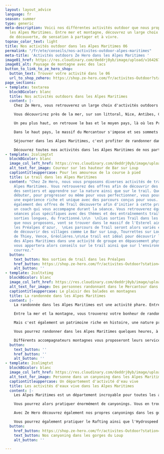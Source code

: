 ```yaml
---
layout: layout_advice
language: fr
season: summer
type: generic
meta-description: Voici nos différentes activités outdoor que nous proposons dans
  les Alpes Maritimes. Entre mer et montagne, découvrez un large choix d'activités
  de découverte, de sensation à partager et à vivre.
topnav_color_text: light
title: Nos activités outdoor dans les Alpes Maritimes 06
permalink: "/fr/ete/conseils/nos-activites-outdoor-alpes-maritimes"
meta-title: 'Activités outdoors Ze Hero dans les Alpes Maritimes '
image01_href: https://res.cloudinary.com/deddrj0yb/image/upload/v1642673635/website/summer/hugo-vidal-OlB2K5n92KQ-unsplash_n0wlqf.jpg
image01_alt: Paysage de montagne avec des lacs
button_to_link_to_ze_hero_shop:
  button_text: Trouver votre activité dans le 06
  url_to_shop_zehero: https://shop.ze-hero.com/fr/activites-Outdoor?station=Alpes+Maritimes+%2806%29&calessonstype=all&catypegenderlistsummer=all&calessonsactivitytype=all&start-date=
page_sections:
- template: textarea
  blockBGcolor: blanc
  title: Nos activités outdoors dans les Alpes Maritimes
  content: |-
    Chez Ze Hero, vous retrouverez un large choix d'activités outdoors dans les Alpes Maritimes. Un département incroyable pour sa diversité naturelle, sa richesse et ses grands espaces. Baignée par son soleil et climat méditerranéen, elle regorge de lieux uniques avec une variété de paysage entre son littoral, les Préalpes et le massif du Mercantour.

    Vous découvrirez près de la mer, sur son littoral, Nice, Antibes, Cannes, Menton, Villefranche sur Mer et bien d'autres. Profitez des balades littorales, de la mer et de sa végétation.

    Un peu plus haut, on retrouve le bas et le moyen pays, là où les Préalpes commencent. Découvrez Vence, Grasse, Tourrettes sur Loup, Le Bar sur Loup, St Jeannet, Eze, Peillon, Gorbio, des villes et villages aux pieds de collines, de rivières et d'une nature sauvage.

    Dans le haut pays, le massif du Mercantour s'impose et ses sommets à plus de 3000m ne vous laisseront pas indifférant. Isola 2000, Auron, St Martin de Vésubie, Breil sur Roya, Entraunes, des lieux aux pieds des montagnes ou au cœur qui vous découvrir ses montagnes préservés et sauvages.

    Séjourner dans les Alpes Maritimes, c'est profiter de randonner dans une variété d'itinéraire, ce sont des activités d'eaux vives, c'est du vélo de route et du VTT, c'est du Trail, du paddle et du surf, c'est de l'escalade et de l'alpinisme.

    Découvrez toutes nos activités dans les Alpes Maritimes de nos partenaires Ze Hero.
- template: 2colimgtxt
  blockBGcolor: blanc
  image_col_left_href: https://res.cloudinary.com/deddrj0yb/image/upload/v1649774714/website/By%20Ze%20Hero%20Activity/GOPR1191_1649586678885.jpg
  alt_text_for_image: Coureur sur les hauteur de Bar sur Loup
  captiontitleuppercase: Pour les amoureux de la course à pied
  title: Le trail dans les Alpes Maritimes
  content: "Chez Ze Hero, nous vous proposons diverses activités de trail dans les
    Alpes Maritimes. Vous retrouverez des offres afin de découvrir des paysages, fouler
    des sentiers et apprendre sur la nature ainsi que sur le trail. Que ce soit pour
    débuter, pour progresser ou même pour vous perfectionner, vous pourrez trouver
    une expérience riche et unique avec des parcours conçus pour vous. Vous découvrirez
    également des offres de Trail découverte afin d'initier à cette pratique et d'avoir
    un coach qui vous accompagne durant la séance. Vous retrouverez également des
    séances plus spécifiques avec des thèmes et des entraînements trail tel que des
    sorties longues, du fractionné.\n\n  \n[Les sorties Trail dans les Alpes Maritimes](https://shop.ze-hero.com/fr/activites-Outdoor?station=Antibes&calessonstype=all&catypegenderlistsummer=all&calessonsactivitytype=Trail&start-date=)
    que nous proposons, vont se trouver dans le massif de l'Esterel ainsi que dans
    les Préalpes d'azur.  \nLes parcours de Trail seront alors variés et permettront
    de découvrir des villages comme Le Bar sur Loup, Tourrettes sur Loup, St Vallier
    de Thiey, Vence, Gréolières.\n\nLe trail est idéal pour découvrir les trésors
    des Alpes Maritimes dans une activité de groupe en dépassement physiquement. L'accompagnateur
    vous apportera alors conseils sur le trail ainsi que sur l'environnement où vous
    courrez."
  button:
    text_button: Nos sorties de trail dans les Préalpes
    href_button: https://shop.ze-hero.com/fr/activites-Outdoor?station=Le+Bar+sur+loup&calessonstype=all&catypegenderlistsummer=all&calessonsactivitytype=Trail&start-date=
    alt_button: ''
- template: 2coltxtimg
  blockBGcolor: blanc
  image_col_left_href: https://res.cloudinary.com/deddrj0yb/image/upload/v1650530024/website/By%20Ze%20Hero%20Activity/IMG_20200730_110623.jpg
  alt_text_for_image: Des personnes randonnant dans le Mercantour dans les Alpes Maritimes
  captiontitleuppercase: Le plaisir des balades en montagnes
  title: La randonnée dans les Alpes Maritimes
  content: |-
    La randonnée dans les Alpes Maritimes est une activité phare. Entre les balades du littoral, les Préalpes d'Azur et le massif du Mercantour, vous trouverez une multitude de circuits, d'itinéraires et de parcours.

    Entre la mer et la montagne, vous trouverez votre bonheur de randonner. En famille, entre amis, en couple ou seul, le choix est large et pour tous les niveaux. Découvrez la flore variée de la mer au massif du Mercantour, sa faune également. Les paysages sont incroyablement variés et la diversité vous plongera dans des lieux sublimes. Une nature parfois verdoyante, aux plateaux plus arides, aux terres ocre des gorges des Cians, aux paysages montagneux et rocailleux, la randonnée sera diverse et riche en découverte.

    Mais c'est également un patrimoine riche en histoire, une nature protégée tout comme vous le trouverez dans le parc national du Mercantour. Un guide vous emmènera sur les sentiers pour faire découvrir les plus beaux panoramas, les plus beaux lieux ainsi que vous apportez ses connaissances sur l'environnement.

    Vous pourrez randonner dans les Alpes Maritimes quelques heures, à la journée ou même en itinérances, sur plusieurs jours. Vous découvrirez différents thèmes comme la rencontre avec les marmottes, les chamois, les randonnées axées sur la flore, sur la géologie, sur l'histoire ou encore sur des sommets et lacs.

    Différents accompagnateurs montagnes vous proposeront leurs services dans les Alpes Maritimes afin de randonner dans les multiples secteurs nature.
  button:
    text_button: ''
    href_button: ''
    alt_button: ''
- template: 2colimgtxt
  blockBGcolor: blanc
  image_col_left_href: https://res.cloudinary.com/deddrj0yb/image/upload/v1643730311/website/Canyoning%2006/IMG_6342_nrdlmr.jpg
  alt_text_for_image: Personne dans un canyoning dans les Alpes Maritimes
  captiontitleuppercase: Un département d'activité d'eau vive
  title: Les activités d'eaux vive dans les Alpes Maritimes
  content: |-
    Les Alpes Maritimes est un département incroyable pour toutes les activités d'eau vives. Avec la Vésubie, la Roya, le Var, la Tinée, le Loup, les Cians, la Siagne, les Alpes Maritimes regorgent de rivière où la pratique d'activité est incroyable.

    Vous pourrez alors pratiquer énormément de canyonings. Vous en trouverez dans les gorges du loup, de la Vésubie, de la Tinée et de la Roya. Il y aura des parcours pour tous les niveaux, toutes les envies. Que ce soit de la randonnée aquatique comme le canyoning des gorges du Loup, au canyoning technique et engagé de la Roya, vous trouverez un large choix.

    Avec Ze Hero découvrez également nos propres canyonings dans les gorges du loup mais également à la Bollène, Cramassourri etc.

    Vous pourrez également pratiquer le Rafting ainsi que l'Hydrospeed sur certaines bases nautiques.
  button:
    href_button: https://shop.ze-hero.com/fr/activites-Outdoor?station=Le+Bar+sur+loup&calessonstype=all&catypegenderlistsummer=all&calessonsactivitytype=Canyoning&start-date=
    text_button: Nos canyoning dans les gorges du Loup
    alt_button: ''

---
```

